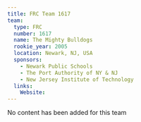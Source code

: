 ```yaml
---
title: FRC Team 1617
team:
  type: FRC
  number: 1617
  name: The Mighty Bulldogs
  rookie_year: 2005
  location: Newark, NJ, USA
  sponsors:
    - Newark Public Schools
    - The Port Authority of NY & NJ
    - New Jersey Institute of Technology
  links:
    Website: 
---
```

No content has been added for this team